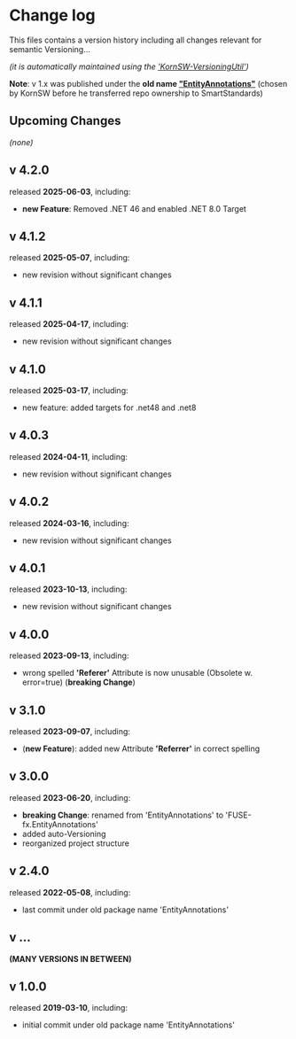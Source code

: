 # Change log
This files contains a version history including all changes relevant for semantic Versioning...

*(it is automatically maintained using the ['KornSW-VersioningUtil'](https://github.com/KornSW/VersioningUtil))*



**Note**: v 1.x was published under the **old name ["EntityAnnotations"](https://www.nuget.org/packages/EntityAnnotations)** (chosen by KornSW before he transferred repo ownership to SmartStandards)



## Upcoming Changes

*(none)*



## v 4.2.0
released **2025-06-03**, including:
 - **new Feature**: Removed .NET 46 and enabled .NET 8.0 Target



## v 4.1.2
released **2025-05-07**, including:
 - new revision without significant changes



## v 4.1.1
released **2025-04-17**, including:
 - new revision without significant changes



## v 4.1.0
released **2025-03-17**, including:
 - new feature: added targets for .net48 and .net8



## v 4.0.3
released **2024-04-11**, including:
 - new revision without significant changes



## v 4.0.2
released **2024-03-16**, including:
 - new revision without significant changes



## v 4.0.1
released **2023-10-13**, including:
 - new revision without significant changes



## v 4.0.0
released **2023-09-13**, including:
 - wrong spelled **'Referer'** Attribute is now unusable (Obsolete w. error=true) (**breaking Change**)



## v 3.1.0
released **2023-09-07**, including:
 - (**new Feature**): added new Attribute **'Referrer'** in correct spelling



## v 3.0.0
released **2023-06-20**, including:
 - **breaking Change**: renamed from 'EntityAnnotations' to 'FUSE-fx.EntityAnnotations'
 - added auto-Versioning
 - reorganized project structure



## v 2.4.0

released **2022-05-08**, including:

- last commit under old package name 'EntityAnnotations'

  

## v ...

**(MANY VERSIONS IN BETWEEN)**



## v 1.0.0

released **2019-03-10**, including:

- initial commit under old package name 'EntityAnnotations'
